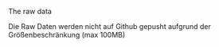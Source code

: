 The raw data

Die Raw Daten werden nicht auf Github gepusht aufgrund der Größenbeschränkung (max 100MB)
